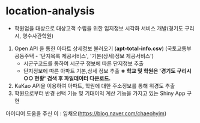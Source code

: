 # location-analysis
- 학원업을 대상으로 대상고객 수립을 위한 입지정보 시각화 서비스 개발(경기도 구리시, 영수사관학원)

1. Open API 을 통한 아파트 상세정보 불러오기 (**apt-total-info.csv**)
(국토교통부 공동주택 - '단지목록 제공서비스', '기본(상세)정보 제공서비스')
   - 시군구코드를 통하여 시군구 정보에 따른 단지정보 추출
   - 단지정보에 따른 아파트 기본,상세 정보 추출
   **※ 학교 및 학원은 '경기도 구리시 ○○ 현황' 검색 후 파일데이터 다운로드.**
1. KaKao API을 이용하여 아파트, 학원에 대한 주소정보를 통해 위경도 추출
1. 학원으로부터 반경 선택 기능 및 기대이익 계산 기능을 가지고 있는 Shiny App 구현 

아이디어 도움을 주신 이 : 임채오(https://blog.naver.com/chaeohyim)
